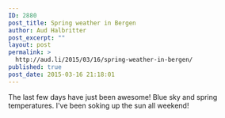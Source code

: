```yaml
---
ID: 2880
post_title: Spring weather in Bergen
author: Aud Halbritter
post_excerpt: ""
layout: post
permalink: >
  http://aud.li/2015/03/16/spring-weather-in-bergen/
published: true
post_date: 2015-03-16 21:18:01
---
```

<p>The last few days have just been awesome! Blue sky and spring temperatures. I've been soking up the sun all weekend!</p><p>﻿<img src="http://aud.li/wp-content/uploads/2015/03/IMG_0044.jpg" alt="">﻿﻿<br></p><img src="http://aud.li/wp-content/uploads/2015/03/IMG_0045.jpg" alt="">﻿﻿<img src="http://aud.li/wp-content/uploads/2015/03/IMG_0046.jpg" alt="">﻿